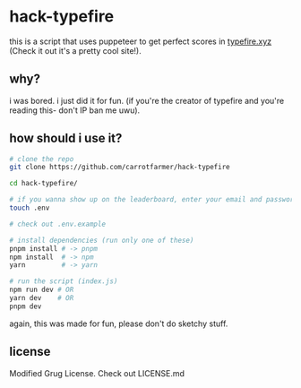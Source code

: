 # hack-typefire

this is a script that uses puppeteer to get perfect scores in [typefire.xyz](typefire.xyz) (Check it out it's a pretty cool site!).

## why?

i was bored. i just did it for fun. (if you're the creator of typefire and you're reading this- don't IP ban me uwu).

## how should i use it?

```bash
# clone the repo
git clone https://github.com/carrotfarmer/hack-typefire

cd hack-typefire/

# if you wanna show up on the leaderboard, enter your email and password in a .env file
touch .env

# check out .env.example

# install dependencies (run only one of these)
pnpm install # -> pnpm
npm install  # -> npm
yarn         # -> yarn

# run the script (index.js)
npm run dev # OR
yarn dev    # OR
pnpm dev 
```

again, this was made for fun, please don't do sketchy stuff.

## license

Modified Grug License. Check out LICENSE.md
